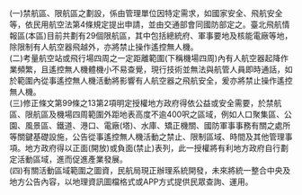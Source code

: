 <p>(一)禁航區、限航區之劃設，係由管理單位因特定需求，如國家安全、飛航安全等，依民用航空法第4條規定提出申請，並由交通部會同國防部定之。臺北飛航情報區(本區)目前共劃有29個限航區，其中包括總統府、軍事要地及核能電廠等地，除限制有人航空器飛越外，亦將禁止操作遙控無人機。<br>(二)考量航空站或飛行場四周之一定距離範圍(下稱機場四周)內有人航空器起降作業頻繁，且遙控無人機體機小不易查覺，現行技術並無法與航管人員即時通話，如於範圍內從事遙控無人機活動將影響有人航空器之飛航安全，爰亦將禁止操作遙控無人機。<br>(三)修正條文第99條之13第2項明定授權地方政府得依公益或安全需要，於禁航區、限航區及機場四周範圍外距地表高度不逾400呎之區域，例如人口聚集區、公園、風景區、鐵道、港口、電廠(塔)、水庫、矯正機關、國防軍事事務有關之處所等關鍵基礎設施，公告從事遙控無人機活動之禁止、限制區域、時間及其他管理事項。地方政府得以正面(開放)或負面(禁止)表列，此一授權將有利地方政府自行劃定活動區域，進而促進產業發展。<br>(四)有關活動區域範圍之圖資，民航局現正辦理系統開發，未來將統一整合中央及地方公告內容，以地理資訊圖檔格式或APP方式提供民眾查詢、運用。</p>